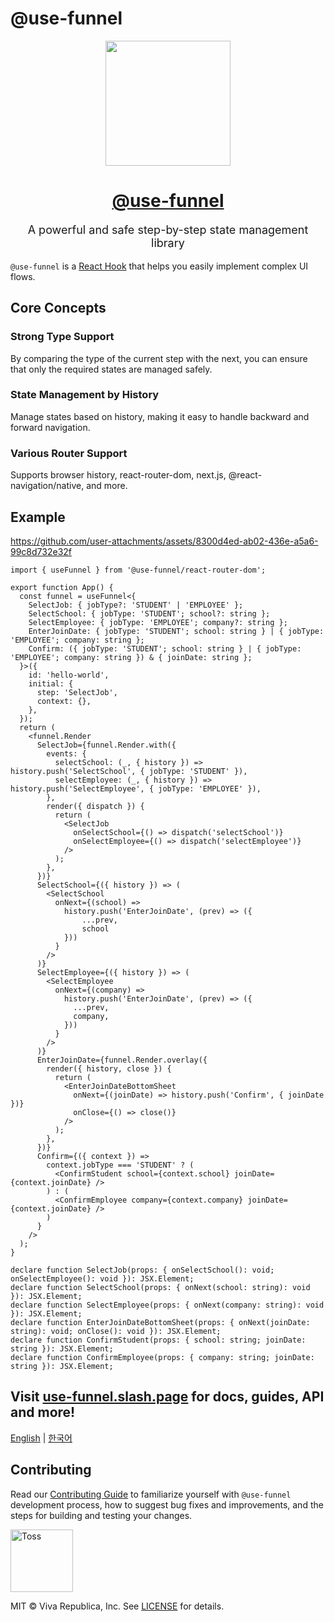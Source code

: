 # @use-funnel

<div align="center">
  <a href="https://use-funnel.slash.page" title="@use-funnel - A powerful and safe step-by-step state management library">
    <img src="./docs/public/logo.png" width="200" />
    <h1 align="center">@use-funnel</h1>
  </a>
  <p style="font-size:18px;">A powerful and safe step-by-step state management library</p>
</div>

`@use-funnel` is a [React Hook](https://react.dev/reference/rules/rules-of-hooks) that helps you easily implement complex UI flows.

## Core Concepts

### Strong Type Support

By comparing the type of the current step with the next, you can ensure that only the required states are managed safely.

### State Management by History

Manage states based on history, making it easy to handle backward and forward navigation.

### Various Router Support

Supports browser history, react-router-dom, next.js, @react-navigation/native, and more.

## Example


https://github.com/user-attachments/assets/8300d4ed-ab02-436e-a5a6-99c8d732e32f


```tsx
import { useFunnel } from '@use-funnel/react-router-dom';

export function App() {
  const funnel = useFunnel<{
    SelectJob: { jobType?: 'STUDENT' | 'EMPLOYEE' };
    SelectSchool: { jobType: 'STUDENT'; school?: string };
    SelectEmployee: { jobType: 'EMPLOYEE'; company?: string };
    EnterJoinDate: { jobType: 'STUDENT'; school: string } | { jobType: 'EMPLOYEE'; company: string };
    Confirm: ({ jobType: 'STUDENT'; school: string } | { jobType: 'EMPLOYEE'; company: string }) & { joinDate: string };
  }>({
    id: 'hello-world',
    initial: {
      step: 'SelectJob',
      context: {},
    },
  });
  return (
    <funnel.Render
      SelectJob={funnel.Render.with({
        events: {
          selectSchool: (_, { history }) => history.push('SelectSchool', { jobType: 'STUDENT' }),
          selectEmployee: (_, { history }) => history.push('SelectEmployee', { jobType: 'EMPLOYEE' }),
        },
        render({ dispatch }) {
          return (
            <SelectJob
              onSelectSchool={() => dispatch('selectSchool')}
              onSelectEmployee={() => dispatch('selectEmployee')}
            />
          );
        },
      })}
      SelectSchool={({ history }) => (
        <SelectSchool 
          onNext={(school) => 
            history.push('EnterJoinDate', (prev) => ({ 
                ...prev, 
                school 
            }))
          } 
        />
      )}
      SelectEmployee={({ history }) => (
        <SelectEmployee
          onNext={(company) =>
            history.push('EnterJoinDate', (prev) => ({
              ...prev,
              company,
            }))
          }
        />
      )}
      EnterJoinDate={funnel.Render.overlay({
        render({ history, close }) {
          return (
            <EnterJoinDateBottomSheet
              onNext={(joinDate) => history.push('Confirm', { joinDate })}
              onClose={() => close()}
            />
          );
        },
      })}
      Confirm={({ context }) =>
        context.jobType === 'STUDENT' ? (
          <ConfirmStudent school={context.school} joinDate={context.joinDate} />
        ) : (
          <ConfirmEmployee company={context.company} joinDate={context.joinDate} />
        )
      }
    />
  );
}

declare function SelectJob(props: { onSelectSchool(): void; onSelectEmployee(): void }): JSX.Element;
declare function SelectSchool(props: { onNext(school: string): void }): JSX.Element;
declare function SelectEmployee(props: { onNext(company: string): void }): JSX.Element;
declare function EnterJoinDateBottomSheet(props: { onNext(joinDate: string): void; onClose(): void }): JSX.Element;
declare function ConfirmStudent(props: { school: string; joinDate: string }): JSX.Element;
declare function ConfirmEmployee(props: { company: string; joinDate: string }): JSX.Element;
```

## Visit [use-funnel.slash.page](https://use-funnel.slash.page) for docs, guides, API and more!

[English](https://use-funnel.slash.page/en) | [한국어](https://use-funnel.slash.page/ko)

## Contributing

Read our [Contributing Guide](./CONTRIBUTING.md) to familiarize yourself with `@use-funnel` development process, how to suggest bug fixes and improvements, and the steps for building and testing your changes.

<a title="Toss" href="https://toss.im">
  <picture>
    <source media="(prefers-color-scheme: dark)" srcset="https://static.toss.im/logos/png/4x/logo-toss-reverse.png">
    <img alt="Toss" src="https://static.toss.im/logos/png/4x/logo-toss.png" width="100">
  </picture>
</a>

MIT © Viva Republica, Inc. See [LICENSE](./LICENSE) for details.
